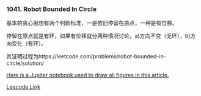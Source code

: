 ### 1041. Robot Bounded In Circle

基本的贪心思想有两个判断标准，一是依旧停留在原点，一种是有位移。

停留在原点就是有环，如果有位移就分两种情况讨论，a)方向不变（无环），b)方向变化（有环）。

其证明过程为https://leetcode.com/problems/robot-bounded-in-circle/solution/

[Here is a Jupiter notebook used to draw all figures in this article.](https://github.com/leetcode/solution_assets/blob/master/solution_assets/1041_robot_bounded_in_circle/robot_trajectory.ipynb)

[Leecode Link](https://leetcode.com/problems/robot-bounded-in-circle/)
